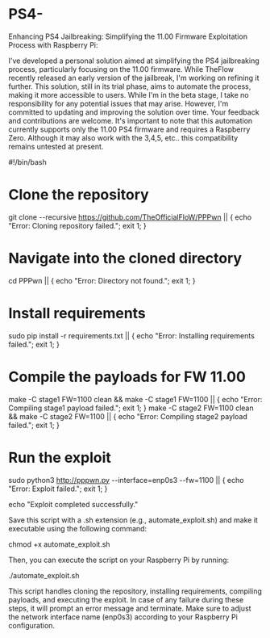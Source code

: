 # PS4-
Enhancing PS4 Jailbreaking: Simplifying the 11.00 Firmware Exploitation Process with Raspberry Pi:


I've developed a personal solution aimed at simplifying the PS4 jailbreaking process, particularly focusing on the 11.00 firmware. While TheFlow recently released an early version of the jailbreak, I'm working on refining it further. This solution, still in its trial phase, aims to automate the process, making it more accessible to users. While I'm in the beta stage, I take no responsibility for any potential issues that may arise. However, I'm committed to updating and improving the solution over time. Your feedback and contributions are welcome. It's important to note that this automation currently supports only the 11.00 PS4 firmware and requires a Raspberry Zero. Although it may also work with the 3,4,5, etc.. this compatibility remains untested at present.

#!/bin/bash

# Clone the repository
git clone --recursive https://github.com/TheOfficialFloW/PPPwn || { echo "Error: Cloning repository failed."; exit 1; }

# Navigate into the cloned directory
cd PPPwn || { echo "Error: Directory not found."; exit 1; }

# Install requirements
sudo pip install -r requirements.txt || { echo "Error: Installing requirements failed."; exit 1; }

# Compile the payloads for FW 11.00
make -C stage1 FW=1100 clean && make -C stage1 FW=1100 || { echo "Error: Compiling stage1 payload failed."; exit 1; }
make -C stage2 FW=1100 clean && make -C stage2 FW=1100 || { echo "Error: Compiling stage2 payload failed."; exit 1; }

# Run the exploit
sudo python3 http://pppwn.py --interface=enp0s3 --fw=1100 || { echo "Error: Exploit failed."; exit 1; }

echo "Exploit completed successfully."

Save this script with a .sh extension (e.g., automate_exploit.sh) and make it executable using the following command:

chmod +x automate_exploit.sh

Then, you can execute the script on your Raspberry Pi by running:

./automate_exploit.sh

This script handles cloning the repository, installing requirements, compiling payloads, and executing the exploit. In case of any failure during these steps, it will prompt an error message and terminate. Make sure to adjust the network interface name (enp0s3) according to your Raspberry Pi configuration.
